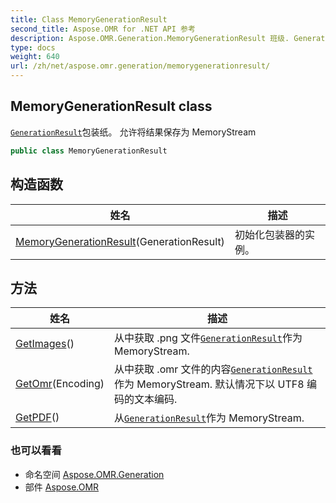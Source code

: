 ```yaml
---
title: Class MemoryGenerationResult
second_title: Aspose.OMR for .NET API 参考
description: Aspose.OMR.Generation.MemoryGenerationResult 班级. GenerationResult包装纸 允许将结果保存为 MemoryStream
type: docs
weight: 640
url: /zh/net/aspose.omr.generation/memorygenerationresult/
---
```

## MemoryGenerationResult class

[`GenerationResult`](../generationresult/)包装纸。 允许将结果保存为 MemoryStream

```csharp
public class MemoryGenerationResult
```

## 构造函数

| 姓名 | 描述 |
| --- | --- |
| [MemoryGenerationResult](memorygenerationresult/)(GenerationResult) | 初始化包装器的实例。 |

## 方法

| 姓名 | 描述 |
| --- | --- |
| [GetImages](../../aspose.omr.generation/memorygenerationresult/getimages/)() | 从中获取 .png 文件[`GenerationResult`](../generationresult/)作为 MemoryStream. |
| [GetOmr](../../aspose.omr.generation/memorygenerationresult/getomr/)(Encoding) | 从中获取 .omr 文件的内容[`GenerationResult`](../generationresult/)作为 MemoryStream. 默认情况下以 UTF8 编码的文本编码. |
| [GetPDF](../../aspose.omr.generation/memorygenerationresult/getpdf/)() | 从[`GenerationResult`](../generationresult/)作为 MemoryStream. |

### 也可以看看

* 命名空间 [Aspose.OMR.Generation](../../aspose.omr.generation/)
* 部件 [Aspose.OMR](../../)


